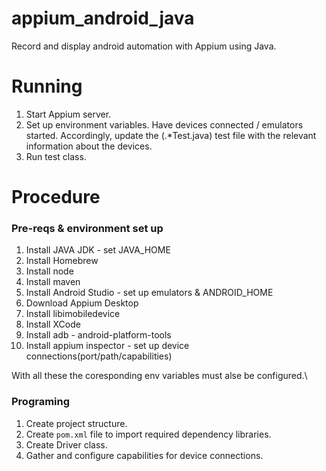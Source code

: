 # appium_android_java
Record and display android automation with Appium using Java.

<H1> Running </H1>

1. Start Appium server.
2. Set up environment variables. Have devices connected / emulators started. Accordingly, update the (.*Test.java) test file with the relevant information about the devices.
3. Run test class.

<H1> Procedure </H1>

<H3> Pre-reqs & environment set up </H3>

1. Install JAVA JDK - set JAVA_HOME
2. Install Homebrew
3. Install node
4. Install maven
5. Install Android Studio - set up emulators & ANDROID_HOME
6. Download Appium Desktop
7. Install libimobiledevice
8. Install XCode
9. Install adb - android-platform-tools
10. Install appium inspector - set up device connections(port/path/capabilities)

With all these the coresponding env variables must alse be configured.\
<H3> Programing </H3>

1. Create project structure.
2. Create `pom.xml` file to import required dependency libraries.
3. Create Driver class.
4. Gather and configure capabilities for device connections.

